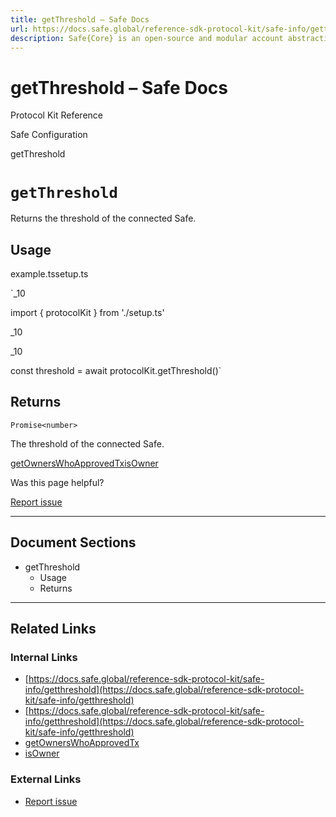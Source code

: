 ```yaml
---
title: getThreshold – Safe Docs
url: https://docs.safe.global/reference-sdk-protocol-kit/safe-info/getthreshold
description: Safe{Core} is an open-source and modular account abstraction stack. Learn about its features and how to use it.
---
```


# getThreshold – Safe Docs

Protocol Kit Reference

Safe Configuration

getThreshold

# `getThreshold`

Returns the threshold of the connected Safe.

## Usage



example.tssetup.ts

`_10

import { protocolKit } from './setup.ts'

_10

_10

const threshold = await protocolKit.getThreshold()`

## Returns

`Promise<number>`

The threshold of the connected Safe.

[getOwnersWhoApprovedTx](/reference-sdk-protocol-kit/safe-info/getownerswhoapprovedtx "getOwnersWhoApprovedTx")[isOwner](/reference-sdk-protocol-kit/safe-info/isowner "isOwner")

Was this page helpful?

[Report issue](https://github.com/safe-global/safe-docs/issues/new?assignees=&labels=nextra-feedback&projects=&template=nextra-feedback.yml&title=%5BFeedback%5D+)

---

## Document Sections

- getThreshold
  - Usage
  - Returns

---

## Related Links

### Internal Links

- [https://docs.safe.global/reference-sdk-protocol-kit/safe-info/getthreshold](https://docs.safe.global/reference-sdk-protocol-kit/safe-info/getthreshold)
- [https://docs.safe.global/reference-sdk-protocol-kit/safe-info/getthreshold](https://docs.safe.global/reference-sdk-protocol-kit/safe-info/getthreshold)
- [getOwnersWhoApprovedTx](https://docs.safe.global/reference-sdk-protocol-kit/safe-info/getownerswhoapprovedtx)
- [isOwner](https://docs.safe.global/reference-sdk-protocol-kit/safe-info/isowner)

### External Links

- [Report issue](https://github.com/safe-global/safe-docs/issues/new?assignees=&labels=nextra-feedback&projects=&template=nextra-feedback.yml&title=%5BFeedback%5D+)

